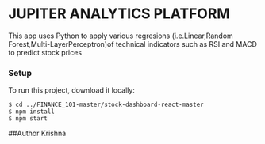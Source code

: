 # JUPITER ANALYTICS PLATFORM

This app uses Python to apply various regresions (i.e.Linear,Random Forest,Multi-LayerPerceptron)of technical indicators such as RSI and MACD to predict stock prices

 ### Setup
To run this project, download it locally:

```
$ cd ../FINANCE_101-master/stock-dashboard-react-master
$ npm install
$ npm start
```

##Author Krishna

